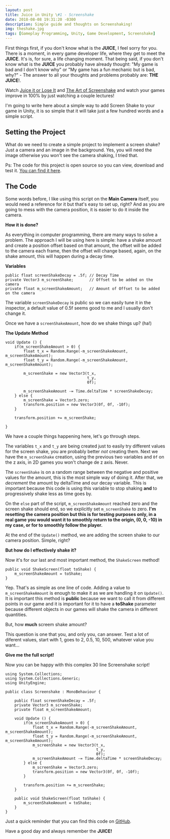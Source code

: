 ```yaml
---
layout: post
title: Juice in Unity \#1 - Screenshake
date: 2018-08-08 19:31:20 -0300
description: Simple guide and thoughts on Screenshaking!
img: theshake.jpg
tags: [Gameplay Programming, Unity, Game Development, Screenshake]
---
```


First things first, if you don't know what is the **JUICE**, I feel sorry for you. There is a moment, in every game developer life, where they get to meet the **JUICE**. It's is, for sure, a life changing moment. That being said, if you don't know what is the **JUICE** you probably have already thought: "My game is bad and I don't know why" or "My game has a fun mechanic but is bad, why?" - The answer to all your thoughts and problems probably are: **THE JUICE**!. 

Watch [Juice it or Lose It](https://www.youtube.com/watch?v=Fy0aCDmgnxg) and [The Art of Screenshake](https://www.youtube.com/watch?v=AJdEqssNZ-U) and watch your games improve in 100% by just watching a couple lectures!

I'm going to write here about a simple way to add Screen Shake to your game in Unity, it is so simple that it will take just a few hundred words and a simple script.

## Setting the Project

What do we need to create a simple project to implement a screen shake? Just a camera and an image in the background. Yes, you will need the image otherwise you won't see the camera shaking, I tried that.

Ps: The code for this project is open source so you can view, download and test it. [You can find it here](https://github.com/guilhermepo2/unity/tree/master/Screenshake).

## The Code

Some words before, I like using this script on the **Main Camera** itself, you would need a reference for it but that's easy to set up, right? And as you are going to mess with the camera position, it is easier to do it inside the camera.

**How it is done?**

As everything in computer programming, there are many ways to solve a problem. The approach I will be using here is simple: have a shake amount and create a position offset based on that amount, the offset will be added to the camera each frame, then the offset will change based, again, on the shake amount, this will happen during a decay time.

**Variables**

```
public float screenShakeDecay = .5f; // Decay Time
private Vector3 m_screenShake;       // Offset to be added on the camera
private float m_screenShakeAmount;   // Amount of Offset to be added on the camera
```

The variable `screenShakeDecay` is public so we can easily tune it in the inspector, a default value of 0.5f seems good to me and I usually don't change it.

Once we have a `screenShakeAmount`, how do we shake things up? (ha!)

**The Update Method**

```
void Update () {
    if(m_screenShakeAmount > 0) {
        float t_x = Random.Range(-m_screenShakeAmount, m_screenShakeAmount);
        float t_y = Random.Range(-m_screenShakeAmount, m_screenShakeAmount);
        
        m_screenShake = new Vector3(t_x,
                                    t_y,
                                    0f);

        m_screenShakeAmount -= Time.deltaTime * screenShakeDecay;
    } else {
        m_screenShake = Vector3.zero;
        transform.position = new Vector3(0f, 0f, -10f);
    }

    transform.position += m_screenShake;

}
```

We have a couple things happening here, let's go through steps.

The variables `t_x` and `t_y` are being created just to easily try different values for the screen shake, you are probably better *not* creating them. Next we have the `m_screenShake` creation, using the previous two variables and `0f` on the z axis, in 2D games you won't change de z axis. Never.

The `screenShake` is on a random range between the negative and positive values for the amount, this is the most simple way of doing it. After that, we *decrement* the amount by deltaTime and our decay variable. This is important because this code is using this variable to stop shaking **and** to progressively shake less as time goes by.

On the `else` part of the script, `m_screenShakeAmount` reached zero and the screen shake should end, so we explicitly set `m_screenShake` to zero. **I'm resetting the camera position but this is for testing purposes only, in a real game you would want it to smoothly return to the origin, (0, 0, -10) in my case, or for to smoothly follow the player.**

At the end of the `Update()` method, we are adding the screen shake to our camera position. Simple, right?

**But how do I effectively shake it?**

Now it's for our last and most important method, the `ShakeScreen` method!

```
public void ShakeScreen(float toShake) {
	m_screenShakeAmount = toShake;
}
```

Yep. That's as simple as one line of code. Adding a value to `m_screenShakeAmount` is enough to make it as we are handling it on `Update()`. It is important this method is **public** because we want to call it from different points in our game and it is important for it to have a **toShake** parameter because different objects in our games will shake the camera in different quantities.

But, how **much** screem shake amount?

This question is one that you, and only you, can answer. Test a lot of diferent values, start with 1, goes to 2, 0.5, 10, 500, whatever value you want...

**Give me the full script!**

Now you can be happy with this complex 30 line Screenshake script!

```
using System.Collections;
using System.Collections.Generic;
using UnityEngine;

public class Screenshake : MonoBehaviour {

	public float screenShakeDecay = .5f;
	private Vector3 m_screenShake;
	private float m_screenShakeAmount;

	void Update () {
		if(m_screenShakeAmount > 0) {
			float t_x = Random.Range(-m_screenShakeAmount, m_screenShakeAmount);
			float t_y = Random.Range(-m_screenShakeAmount, m_screenShakeAmount);
			m_screenShake = new Vector3(t_x,
										t_y,
										0f);
			m_screenShakeAmount -= Time.deltaTime * screenShakeDecay;
		} else {
			m_screenShake = Vector3.zero;
			transform.position = new Vector3(0f, 0f, -10f);
		}

		transform.position += m_screenShake;
	}

	public void ShakeScreen(float toShake) {
		m_screenShakeAmount = toShake;
	}
}
```

Just a quick reminder that you can find this code on [GitHub](https://github.com/guilhermepo2/unity/tree/master/Screenshake).

Have a good day and always remember the **JUICE!**